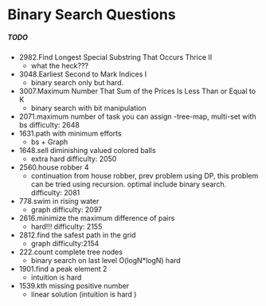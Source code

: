 # Binary Search Questions

##### TODO

- 2982.Find Longest Special Substring That Occurs Thrice II
  - what the heck???
- 3048.Earliest Second to Mark Indices I
  - binary search only but hard.
- 3007.Maximum Number That Sum of the Prices Is Less Than or Equal to K
  - binary search with bit manipulation
- 2071.maximum number of task you can assign
  -tree-map, multi-set with bs difficulty: 2648
- 1631.path with minimum efforts
  - bs + Graph
- 1648.sell diminishing valued colored balls
  - extra hard difficulty: 2050
- 2560.house robber 4
  - continuation from house robber, prev problem using DP, this problem can be tried using recursion. optimal include binary search. difficulty: 2081
- 778.swim in rising water
  - graph difficulty: 2097
- 2616.minimize the maximum difference of pairs
  - hard!!! difficulty: 2155
- 2812.find the safest path in the grid
  - graph difficulty:2154
- 222.count complete tree nodes
  - binary search on last level O(logN\*logN) hard
- 1901.find a peak element 2
  - intuition is hard
- 1539.kth missing positive number
  - linear solution (intuition is hard )
